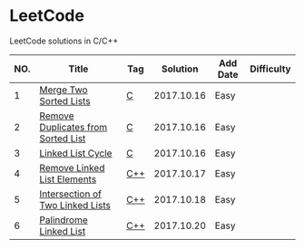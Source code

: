 # LeetCode  
LeetCode solutions in C/C++


|NO.|Title|Tag|Solution|Add Date|Difficulty|
|---|-----|---|--------|--------|----------|
|1|[Merge Two Sorted Lists][1]|[C](01.Merge%20Two%20Sorted%20Lists/solution.cpp)|2017.10.16|Easy|
|2|[Remove Duplicates from Sorted List][2]|[C](002.Remove%20Duplicates%20from%20Sorted%20List/solution.cpp)|2017.10.16|Easy|
|3|[Linked List Cycle][3]|[C](003.Linked%20List%20Cycle/solution.cpp)|2017.10.16|Easy|
|4|[Remove Linked List Elements][4]|[C++](004.Remove%20Linked%20List%20Elements/solution.cpp)|2017.10.17|Easy|
|5|[Intersection of Two Linked Lists][5]|[C++](005.Intersection%20of%20Two%20Linked%20Lists/solution.cpp)|2017.10.18|Easy|
|6|[Palindrome Linked List][6]|[C++](006.Palindrome%20Linked%20List/solution.cpp)|2017.10.20|Easy|

[1]:https://leetcode.com/problems/merge-two-sorted-lists/description/
[2]:https://leetcode.com/problems/remove-duplicates-from-sorted-list/description/
[3]:https://leetcode.com/problems/linked-list-cycle/description/
[4]:https://leetcode.com/problems/remove-linked-list-elements/description/
[5]:https://leetcode.com/problems/intersection-of-two-linked-lists/description/
[6]:https://leetcode.com/problems/reverse-linked-list/description/
